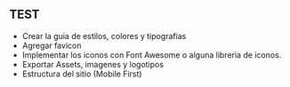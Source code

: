 ## TEST
- Crear la guia de estilos, colores y tipografias
- Agregar favicon
- Implementar los iconos con Font Awesome o alguna libreria de iconos.
- Exportar Assets, imagenes y logotipos
- Estructura del sitio (Mobile First)